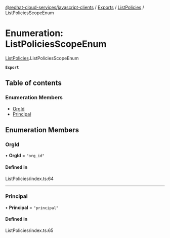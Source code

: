 [@redhat-cloud-services/javascript-clients](../README.md) / [Exports](../modules.md) / [ListPolicies](../modules/ListPolicies.md) / ListPoliciesScopeEnum

# Enumeration: ListPoliciesScopeEnum

[ListPolicies](../modules/ListPolicies.md).ListPoliciesScopeEnum

**`Export`**

## Table of contents

### Enumeration Members

- [OrgId](ListPolicies.ListPoliciesScopeEnum.md#orgid)
- [Principal](ListPolicies.ListPoliciesScopeEnum.md#principal)

## Enumeration Members

### OrgId

• **OrgId** = ``"org_id"``

#### Defined in

ListPolicies/index.ts:64

___

### Principal

• **Principal** = ``"principal"``

#### Defined in

ListPolicies/index.ts:65
